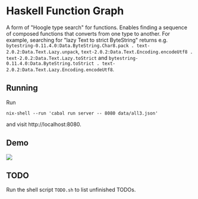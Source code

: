 # Haskell Function Graph

A form of "Hoogle type search" for functions. Enables finding a sequence of composed functions that converts from one type to another. For example, searching for "lazy Text to strict ByteString" returns e.g. `bytestring-0.11.4.0:Data.ByteString.Char8.pack . text-2.0.2:Data.Text.Lazy.unpack`, `text-2.0.2:Data.Text.Encoding.encodeUtf8 . text-2.0.2:Data.Text.Lazy.toStrict` and `bytestring-0.11.4.0:Data.ByteString.toStrict . text-2.0.2:Data.Text.Lazy.Encoding.encodeUtf8`.

## Running

Run

```
nix-shell --run 'cabal run server -- 8080 data/all3.json'
```

and visit http://localhost:8080.

## Demo

![](docs/img/demo.gif)

## TODO

Run the shell script `TODO.sh` to list unfinished TODOs.
